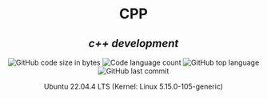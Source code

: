 <h1 align="center">
	CPP
</h1>
<h2 align="center">
	<b><i>c++ development</i></b><br>
</h2>

<p align="center">
	<img alt="GitHub code size in bytes" src="https://img.shields.io/github/languages/code-size/psimarro-g/CPP?color=lightblue" />
	<img alt="Code language count" src="https://img.shields.io/github/languages/count/psimarro-g/CPP?color=yellow" />
	<img alt="GitHub top language" src="https://img.shields.io/github/languages/top/psimarro-g/CPP?color=blue" />
	<img alt="GitHub last commit" src="https://img.shields.io/github/last-commit/psimarro-g/CPP?color=green" />
</p>

<p align="center">
	Ubuntu 22.04.4 LTS (Kernel: Linux 5.15.0-105-generic)<br>
</p>
